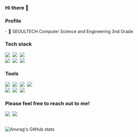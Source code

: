 ### Hi there 👋

<h3 align="left">Profile</h3>
<div align="left">
- 🌱 SEOULTECH Computer Science and Engineering 3nd Grade <br>
</div>


<h3 align="left">Tech stack</h3>
<div align="left">
  <img src="https://img.shields.io/badge/C-A8B9CC?logo=c&logoColor=fff&style=for-the-badge" />&nbsp
  <img src="https://img.shields.io/badge/C%2B%2B-00599C?logo=cplusplus&logoColor=fff&style=for-the-badge"/></a>&nbsp
  <img src="https://img.shields.io/badge/Java-007396.svg?&style=for-the-badge&logo=Java&logoColor=white"/></a>&nbsp
</div>
<div align="left">
  <img src="https://img.shields.io/badge/HTML5-20232a.svg?style=for-the-badge&logo=react&logoColor=61DAFB" />&nbsp
  <img src="https://img.shields.io/badge/Javascript-ffb13b?style=for-the-badge&logo=javascript&logoColor=white"/></a>&nbsp
  <img src="https://img.shields.io/badge/CSS3-1572b6?style=for-the-badge&logo=css3&logoColor=white"/></a>&nbsp
</div>

<h3 align="left">Tools</h3>
<div align="left">
  <img src="https://img.shields.io/badge/git-F05033.svg?style=for-the-badge&logo=git&logoColor=white" />&nbsp
  <img src="https://img.shields.io/badge/github-181717.svg?style=for-the-badge&logo=github&logoColor=white" />&nbsp
  <img src="https://img.shields.io/badge/Notion-F3F3F3.svg?style=for-the-badge&logo=notion&logoColor=black" />&nbsp
  <img src="https://img.shields.io/badge/Adobe%20Illustrator-FF9A00?logo=adobeillustrator&logoColor=fff&style=for-the-badge"/>&nbsp
</div>

<div align="left">
  <img src="https://img.shields.io/badge/adobe%20photoshop-08253c.svg?style=for-the-badge&logo=adobe%20photoshop&logoColor=37abff" />&nbsp
  <img src="https://img.shields.io/badge/Adobe%20XD-FF61F6?logo=adobexd&logoColor=fff&style=for-the-badge" />&nbsp
  <img src="https://img.shields.io/badge/figma-F24E1E.svg?style=for-the-badge&logo=figma&logoColor=white" />&nbsp
</div>

<h3 align="left">Please feel free to reach out to me!</h3>
<div align="left">
  <a href="https://velog.io/@codingfrog"><img src="https://img.shields.io/badge/Tech%20Blog-11B48A?style=for-the-badge&logo=Vimeo&logoColor=white&link=https://velog.io/@codingsnail"/></a>&nbsp
  <a href="mailto:rin17ring@gmail.com"><img src="https://img.shields.io/badge/Gmail-d14836?style=for-the-badge&logo=Gmail&logoColor=white&link=5132jinyu@gmail.com"/></a>
  <br>
  <br>
</div>

<div align="left">
  
  ![Anurag's GitHub stats](https://github-readme-stats.vercel.app/api?username=yammmit&show_icons=true&theme=panda)
</div>